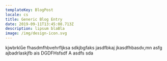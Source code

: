 ```yaml
---
templateKey: BlogPost
locale: cs
title: Generic Blog Entry
date: 2019-09-11T13:45:08.713Z
description: lipsum blaBla
image: /img/design-icon.svg
---
```

kjwbrklůe fhasdmfhbvehrfljksa sdkjbgfaks  jasdfbkaj jkasdfhbasdv,mn  asfg  ajbadrlaskjfb ais DGDFHsfsdf A asdfs sda
